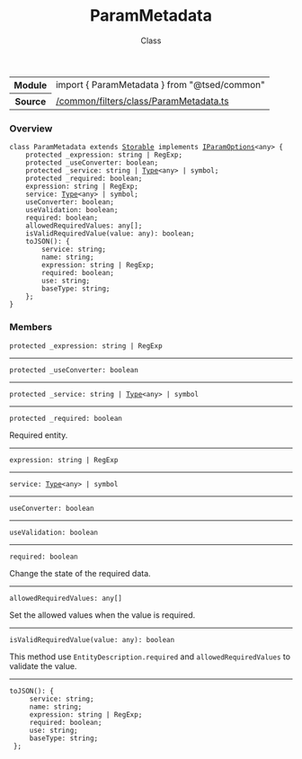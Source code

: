 
<header class="symbol-info-header"><h1 id="parammetadata">ParamMetadata</h1><label class="symbol-info-type-label class">Class</label></header>
<!-- summary -->
<section class="symbol-info"><table class="is-full-width"><tbody><tr><th>Module</th><td><div class="lang-typescript"><span class="token keyword">import</span> { ParamMetadata }&nbsp;<span class="token keyword">from</span>&nbsp;<span class="token string">"@tsed/common"</span></div></td></tr><tr><th>Source</th><td><a href="https://github.com/Romakita/ts-express-decorators/blob/v4.7.2/src//common/filters/class/ParamMetadata.ts#L0-L0">/common/filters/class/ParamMetadata.ts</a></td></tr></tbody></table></section>
<!-- overview -->


### Overview


<pre><code class="typescript-lang "><span class="token keyword">class</span> ParamMetadata <span class="token keyword">extends</span> <a href="#api/core/storable"><span class="token">Storable</span></a> <span class="token keyword">implements</span> <a href="#api/common/filters/iparamoptions"><span class="token">IParamOptions</span></a><<span class="token keyword">any</span>> <span class="token punctuation">{</span>
    <span class="token keyword">protected</span> _expression<span class="token punctuation">:</span> <span class="token keyword">string</span> | RegExp<span class="token punctuation">;</span>
    <span class="token keyword">protected</span> _useConverter<span class="token punctuation">:</span> <span class="token keyword">boolean</span><span class="token punctuation">;</span>
    <span class="token keyword">protected</span> _service<span class="token punctuation">:</span> <span class="token keyword">string</span> | <a href="#api/core/type"><span class="token">Type</span></a><<span class="token keyword">any</span>> | symbol<span class="token punctuation">;</span>
    <span class="token keyword">protected</span> _required<span class="token punctuation">:</span> <span class="token keyword">boolean</span><span class="token punctuation">;</span>
    expression<span class="token punctuation">:</span> <span class="token keyword">string</span> | RegExp<span class="token punctuation">;</span>
    service<span class="token punctuation">:</span> <a href="#api/core/type"><span class="token">Type</span></a><<span class="token keyword">any</span>> | symbol<span class="token punctuation">;</span>
    useConverter<span class="token punctuation">:</span> <span class="token keyword">boolean</span><span class="token punctuation">;</span>
    useValidation<span class="token punctuation">:</span> <span class="token keyword">boolean</span><span class="token punctuation">;</span>
    required<span class="token punctuation">:</span> <span class="token keyword">boolean</span><span class="token punctuation">;</span>
    allowedRequiredValues<span class="token punctuation">:</span> <span class="token keyword">any</span><span class="token punctuation">[</span><span class="token punctuation">]</span><span class="token punctuation">;</span>
    <span class="token function">isValidRequiredValue</span><span class="token punctuation">(</span>value<span class="token punctuation">:</span> <span class="token keyword">any</span><span class="token punctuation">)</span><span class="token punctuation">:</span> <span class="token keyword">boolean</span><span class="token punctuation">;</span>
    <span class="token function">toJSON</span><span class="token punctuation">(</span><span class="token punctuation">)</span><span class="token punctuation">:</span> <span class="token punctuation">{</span>
        service<span class="token punctuation">:</span> <span class="token keyword">string</span><span class="token punctuation">;</span>
        name<span class="token punctuation">:</span> <span class="token keyword">string</span><span class="token punctuation">;</span>
        expression<span class="token punctuation">:</span> <span class="token keyword">string</span> | RegExp<span class="token punctuation">;</span>
        required<span class="token punctuation">:</span> <span class="token keyword">boolean</span><span class="token punctuation">;</span>
        use<span class="token punctuation">:</span> <span class="token keyword">string</span><span class="token punctuation">;</span>
        baseType<span class="token punctuation">:</span> <span class="token keyword">string</span><span class="token punctuation">;</span>
    <span class="token punctuation">}</span><span class="token punctuation">;</span>
<span class="token punctuation">}</span></code></pre>


<!-- Parameters -->

<!-- Description -->

<!-- Members -->







### Members



<div class="method-overview">
<pre><code class="typescript-lang "><span class="token keyword">protected</span> _expression<span class="token punctuation">:</span> <span class="token keyword">string</span> | RegExp</code></pre>
</div>




<hr/>



<div class="method-overview">
<pre><code class="typescript-lang "><span class="token keyword">protected</span> _useConverter<span class="token punctuation">:</span> <span class="token keyword">boolean</span></code></pre>
</div>




<hr/>



<div class="method-overview">
<pre><code class="typescript-lang "><span class="token keyword">protected</span> _service<span class="token punctuation">:</span> <span class="token keyword">string</span> | <a href="#api/core/type"><span class="token">Type</span></a><<span class="token keyword">any</span>> | symbol</code></pre>
</div>




<hr/>



<div class="method-overview">
<pre><code class="typescript-lang "><span class="token keyword">protected</span> _required<span class="token punctuation">:</span> <span class="token keyword">boolean</span></code></pre>
</div>


Required entity.



<hr/>



<div class="method-overview">
<pre><code class="typescript-lang ">expression<span class="token punctuation">:</span> <span class="token keyword">string</span> | RegExp</code></pre>
</div>




<hr/>



<div class="method-overview">
<pre><code class="typescript-lang ">service<span class="token punctuation">:</span> <a href="#api/core/type"><span class="token">Type</span></a><<span class="token keyword">any</span>> | symbol</code></pre>
</div>




<hr/>



<div class="method-overview">
<pre><code class="typescript-lang ">useConverter<span class="token punctuation">:</span> <span class="token keyword">boolean</span></code></pre>
</div>




<hr/>



<div class="method-overview">
<pre><code class="typescript-lang ">useValidation<span class="token punctuation">:</span> <span class="token keyword">boolean</span></code></pre>
</div>




<hr/>



<div class="method-overview">
<pre><code class="typescript-lang ">required<span class="token punctuation">:</span> <span class="token keyword">boolean</span></code></pre>
</div>


Change the state of the required data.



<hr/>



<div class="method-overview">
<pre><code class="typescript-lang ">allowedRequiredValues<span class="token punctuation">:</span> <span class="token keyword">any</span><span class="token punctuation">[</span><span class="token punctuation">]</span></code></pre>
</div>


Set the allowed values when the value is required.



<hr/>



<div class="method-overview">
<pre><code class="typescript-lang "><span class="token function">isValidRequiredValue</span><span class="token punctuation">(</span>value<span class="token punctuation">:</span> <span class="token keyword">any</span><span class="token punctuation">)</span><span class="token punctuation">:</span> <span class="token keyword">boolean</span></code></pre>
</div>


This method use `EntityDescription.required` and `allowedRequiredValues` to validate the value.



<hr/>



<div class="method-overview">
<pre><code class="typescript-lang "><span class="token function">toJSON</span><span class="token punctuation">(</span><span class="token punctuation">)</span><span class="token punctuation">:</span> <span class="token punctuation">{</span>
     service<span class="token punctuation">:</span> <span class="token keyword">string</span><span class="token punctuation">;</span>
     name<span class="token punctuation">:</span> <span class="token keyword">string</span><span class="token punctuation">;</span>
     expression<span class="token punctuation">:</span> <span class="token keyword">string</span> | RegExp<span class="token punctuation">;</span>
     required<span class="token punctuation">:</span> <span class="token keyword">boolean</span><span class="token punctuation">;</span>
     use<span class="token punctuation">:</span> <span class="token keyword">string</span><span class="token punctuation">;</span>
     baseType<span class="token punctuation">:</span> <span class="token keyword">string</span><span class="token punctuation">;</span>
 <span class="token punctuation">}</span><span class="token punctuation">;</span></code></pre>
</div>








